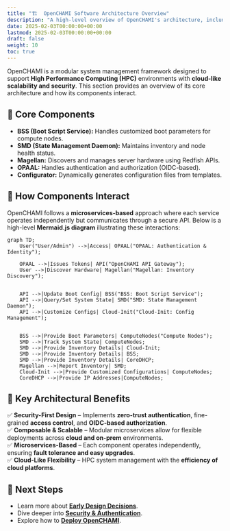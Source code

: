 ```yaml
---
title: "🏗️  OpenCHAMI Software Architecture Overview"
description: "A high-level overview of OpenCHAMI's architecture, including its core components and how they interact."
date: 2025-02-03T00:00:00+00:00
lastmod: 2025-02-03T00:00:00+00:00
draft: false
weight: 10
toc: true
---
```



OpenCHAMI is a modular system management framework designed to support **High Performance Computing (HPC)** environments with **cloud-like scalability and security**. This section provides an overview of its core architecture and how its components interact.

## 🔧 Core Components

- **BSS (Boot Script Service):** Handles customized boot parameters for compute nodes.
- **SMD (State Management Daemon):** Maintains inventory and node health status.
- **Magellan:** Discovers and manages server hardware using Redfish APIs.
- **OPAAL:** Handles authentication and authorization (OIDC-based).
- **Configurator:** Dynamically generates configuration files from templates.

## 🔄 How Components Interact

OpenCHAMI follows a **microservices-based** approach where each service operates independently but communicates through a secure API. Below is a high-level **Mermaid.js diagram** illustrating these interactions:

```mermaid
graph TD;
    User("User/Admin") -->|Access| OPAAL("OPAAL: Authentication & Identity");

    OPAAL -->|Issues Tokens| API("OpenCHAMI API Gateway");
    User -->|Discover Hardware| Magellan("Magellan: Inventory Discovery");


    API -->|Update Boot Config| BSS("BSS: Boot Script Service");
    API -->|Query/Set System State| SMD("SMD: State Management Daemon");
    API -->|Customize Configs| Cloud-Init("Cloud-Init: Config Management");

    
    BSS -->|Provide Boot Parameters| ComputeNodes("Compute Nodes");
    SMD -->|Track System State| ComputeNodes;
    SMD -->|Provide Inventory Details| Cloud-Init;
    SMD -->|Provide Inventory Details| BSS;
    SMD -->|Provide Inventory Details| CoreDHCP;
    Magellan -->|Report Inventory| SMD;
    Cloud-Init -->|Provide Customized Configurations| ComputeNodes;
    CoreDHCP -->|Provide IP Addresses|ComputeNodes; 
```

## 🚀 Key Architectural Benefits

✅ **Security-First Design** – Implements **zero-trust authentication**, fine-grained **access control**, and **OIDC-based authorization**.  
✅ **Composable & Scalable** – Modular microservices allow for flexible deployments across **cloud and on-prem** environments.  
✅ **Microservices-Based** – Each component operates independently, ensuring **fault tolerance and easy upgrades**.  
✅ **Cloud-Like Flexibility** – HPC system management with the **efficiency of cloud platforms**.  

## 📌 Next Steps

- Learn more about **[Early Design Decisions](/docs/software/architecture/early-design-decisions/)**.
- Dive deeper into **[Security & Authentication](/docs/software/security/)**.
- Explore how to **[Deploy OpenCHAMI](/guides/getting_started/)**.
